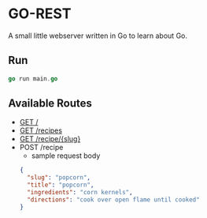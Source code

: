 # GO-REST

A small little webserver written in Go to learn about Go.

## Run

```go
go run main.go
```

## Available Routes

- [GET /](http://localhost:8081)
- [GET /recipes](http://localhost:8081/recipes)
- [GET /recipe/{slug}](http://localhost:8081/recipes/ham)
- POST /recipe
  - sample request body
  ```json
  {
    "slug": "popcorn",
    "title": "popcorn",
    "ingredients": "corn kernels",
    "directions": "cook over open flame until cooked"
  }
  ```
